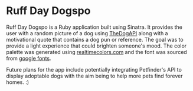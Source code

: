 # Ruff Day Dogspo

Ruff Day Dogspo is a Ruby application built using Sinatra. 
It provides the user with a random picture of a dog using [TheDogAPI](https://thedogapi.com/) along with a motivational quote that contains a dog pun or reference. The goal was to provide a light experience that could brighten someone's mood.
The color palette was generated using [realtimecolors.com](realtimecolors.com) and the font was sourced from [google fonts](https://fonts.google.com/specimen/Alegreya). 

Future plans for the app include potentially integrating Petfinder's API to display adoptable dogs with the aim being to help more pets find forever homes. :)
